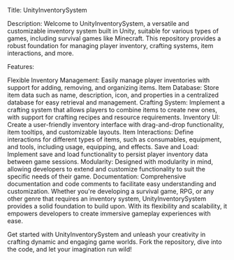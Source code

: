 Title: UnityInventorySystem

Description:
Welcome to UnityInventorySystem, a versatile and customizable inventory system built in Unity, suitable for various types of games, including survival games like Minecraft. This repository provides a robust foundation for managing player inventory, crafting systems, item interactions, and more.

Features:

Flexible Inventory Management: Easily manage player inventories with support for adding, removing, and organizing items.
Item Database: Store item data such as name, description, icon, and properties in a centralized database for easy retrieval and management.
Crafting System: Implement a crafting system that allows players to combine items to create new ones, with support for crafting recipes and resource requirements.
Inventory UI: Create a user-friendly inventory interface with drag-and-drop functionality, item tooltips, and customizable layouts.
Item Interactions: Define interactions for different types of items, such as consumables, equipment, and tools, including usage, equipping, and effects.
Save and Load: Implement save and load functionality to persist player inventory data between game sessions.
Modularity: Designed with modularity in mind, allowing developers to extend and customize functionality to suit the specific needs of their game.
Documentation: Comprehensive documentation and code comments to facilitate easy understanding and customization.
Whether you're developing a survival game, RPG, or any other genre that requires an inventory system, UnityInventorySystem provides a solid foundation to build upon. With its flexibility and scalability, it empowers developers to create immersive gameplay experiences with ease.

Get started with UnityInventorySystem and unleash your creativity in crafting dynamic and engaging game worlds. Fork the repository, dive into the code, and let your imagination run wild!
